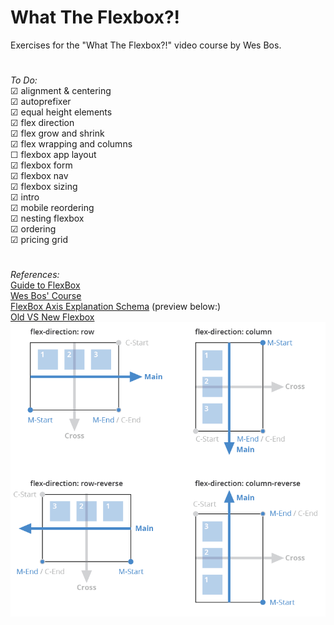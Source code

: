 # What The Flexbox?!

Exercises for the "What The Flexbox?!" video course by Wes Bos.
#
<i>To Do:</i><br>
☑ alignment & centering<br>
☑ autoprefixer<br>
☑ equal height elements<br>
☑ flex direction<br>
☑ flex grow and shrink<br>
☑ flex wrapping and columns<br>
☐ flexbox app layout<br>
☑ flexbox form<br>
☑ flexbox nav<br>
☑ flexbox sizing<br>
☑ intro<br>
☑ mobile reordering<br>
☑ nesting flexbox<br>
☑ ordering<br>
☑ pricing grid<br>

#
<i>References:</i><br>
[Guide to FlexBox](https://css-tricks.com/snippets/css/a-guide-to-flexbox/)<br>
[Wes Bos' Course](http://flexbox.io)<br>
[FlexBox Axis Explanation Schema](https://bootstrapcreative.com/wp-bc/wp-content/uploads/2017/11/Screen-Shot-2017-11-07-at-11.27.06-PM.png?e1a0e3&e1a0e3) (preview below:)<br>
[Old VS New Flexbox](https://css-tricks.com/old-flexbox-and-new-flexbox/)
<br>
![](schema.png)
